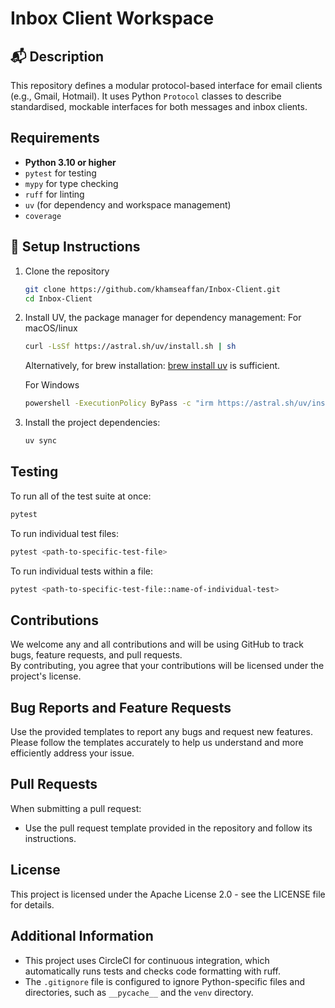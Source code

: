 # Inbox Client Workspace

## 📬 Description

This repository defines a modular protocol-based interface for email clients (e.g., Gmail, Hotmail). It uses Python `Protocol` classes to describe standardised, mockable interfaces for both messages and inbox clients.

## Requirements

- **Python 3.10 or higher**
- `pytest` for testing
- `mypy` for type checking
- `ruff` for linting
- `uv` (for dependency and workspace management)
- `coverage`

## 🚀 Setup Instructions

1. Clone the repository  
   ```bash
   git clone https://github.com/khamseaffan/Inbox-Client.git
   cd Inbox-Client

2. Install UV, the package manager for dependency management:
   For macOS/linux

   ```bash
   curl -LsSf https://astral.sh/uv/install.sh | sh
   ```

   Alternatively, for brew installation: [brew install uv](https://formulae.brew.sh/formula/uv) is sufficient.

   For Windows

   ```bash
   powershell -ExecutionPolicy ByPass -c "irm https://astral.sh/uv/install.ps1 | iex"
   ```

3. Install the project dependencies:
   ```bash
   uv sync
   ```

## Testing
To run all of the test suite at once:  
```bash
pytest
   ```  
To run individual test files:  
```bash
pytest <path-to-specific-test-file>
   ```  
To run individual tests within a file:  
```bash
pytest <path-to-specific-test-file::name-of-individual-test>
   ```  

## Contributions

We welcome any and all contributions and will be using GitHub to track bugs, feature requests, and pull requests.  
By contributing, you agree that your contributions will be licensed under the project's license.

## Bug Reports and Feature Requests

Use the provided templates to report any bugs and request new features. Please follow the templates accurately to help us understand and more efficiently address your issue.

## Pull Requests

When submitting a pull request:

- Use the pull request template provided in the repository and follow its instructions.

## License

This project is licensed under the Apache License 2.0 - see the LICENSE file for details.

## Additional Information

- This project uses CircleCI for continuous integration, which automatically runs tests and checks code formatting with ruff.
- The `.gitignore` file is configured to ignore Python-specific files and directories, such as `__pycache__` and the `venv` directory.
